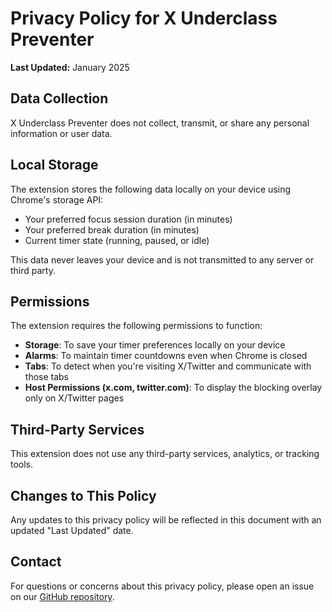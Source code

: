 # Privacy Policy for X Underclass Preventer

**Last Updated:** January 2025

## Data Collection

X Underclass Preventer does not collect, transmit, or share any personal information or user data.

## Local Storage

The extension stores the following data locally on your device using Chrome's storage API:
- Your preferred focus session duration (in minutes)
- Your preferred break duration (in minutes)
- Current timer state (running, paused, or idle)

This data never leaves your device and is not transmitted to any server or third party.

## Permissions

The extension requires the following permissions to function:

- **Storage**: To save your timer preferences locally on your device
- **Alarms**: To maintain timer countdowns even when Chrome is closed
- **Tabs**: To detect when you're visiting X/Twitter and communicate with those tabs
- **Host Permissions (x.com, twitter.com)**: To display the blocking overlay only on X/Twitter pages

## Third-Party Services

This extension does not use any third-party services, analytics, or tracking tools.

## Changes to This Policy

Any updates to this privacy policy will be reflected in this document with an updated "Last Updated" date.

## Contact

For questions or concerns about this privacy policy, please open an issue on our [GitHub repository](https://github.com/jasonthepenguin/x-underclass-preventer).
